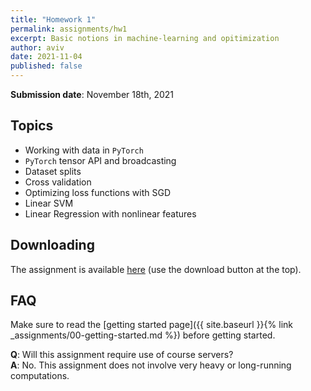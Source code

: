 ```yaml
---
title: "Homework 1"
permalink: assignments/hw1
excerpt: Basic notions in machine-learning and opitimization
author: aviv
date: 2021-11-04
published: false
---
```


**Submission date**: November 18th, 2021

## Topics

- Working with data in `PyTorch`
- `PyTorch` tensor API and broadcasting
- Dataset splits
- Cross validation
- Optimizing loss functions with SGD
- Linear SVM
- Linear Regression with nonlinear features

## Downloading

The assignment is available
[here](https://technionmail-my.sharepoint.com/:u:/g/personal/avivr_campus_technion_ac_il/EWpYP-TZ10tHhp1Wf9xj76cB1RM59pQeDFO2PvBIk2eH4g)
(use the download button at the top).

## FAQ

Make sure to read the [getting started page]({{ site.baseurl }}{% link _assignments/00-getting-started.md %})
before getting started.

**Q**: Will this assignment require use of course servers?  
**A**: No. This assignment does not involve very heavy or long-running
computations.

